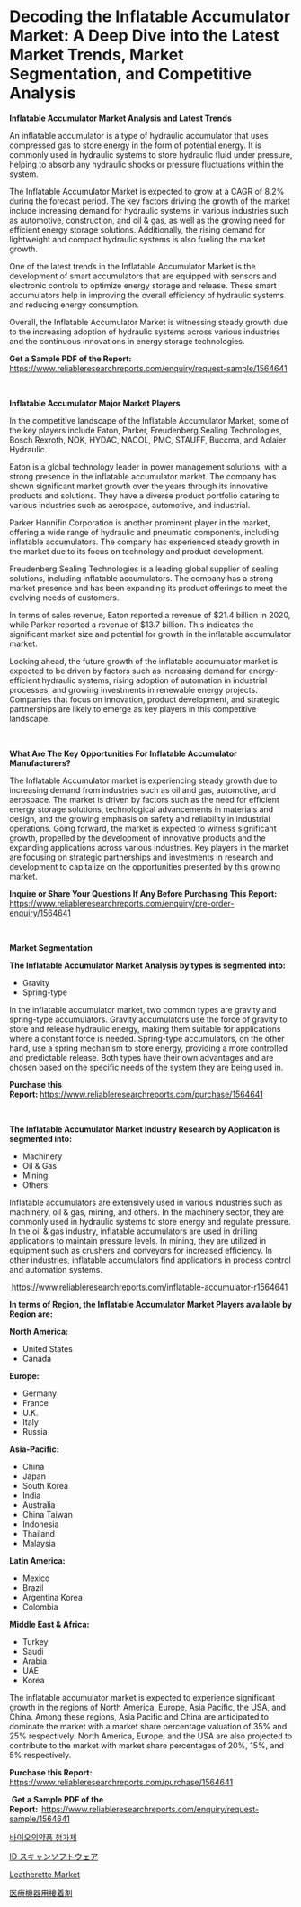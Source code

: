 <p><h1>Decoding the Inflatable Accumulator Market: A Deep Dive into the Latest Market Trends, Market Segmentation, and Competitive Analysis</h1></p><p><strong>Inflatable Accumulator Market Analysis and Latest Trends</strong></p>
<p><p>An inflatable accumulator is a type of hydraulic accumulator that uses compressed gas to store energy in the form of potential energy. It is commonly used in hydraulic systems to store hydraulic fluid under pressure, helping to absorb any hydraulic shocks or pressure fluctuations within the system.</p><p>The Inflatable Accumulator Market is expected to grow at a CAGR of 8.2% during the forecast period. The key factors driving the growth of the market include increasing demand for hydraulic systems in various industries such as automotive, construction, and oil & gas, as well as the growing need for efficient energy storage solutions. Additionally, the rising demand for lightweight and compact hydraulic systems is also fueling the market growth.</p><p>One of the latest trends in the Inflatable Accumulator Market is the development of smart accumulators that are equipped with sensors and electronic controls to optimize energy storage and release. These smart accumulators help in improving the overall efficiency of hydraulic systems and reducing energy consumption.</p><p>Overall, the Inflatable Accumulator Market is witnessing steady growth due to the increasing adoption of hydraulic systems across various industries and the continuous innovations in energy storage technologies.</p></p>
<p><strong>Get a Sample PDF of the Report:&nbsp;</strong> <a href="https://www.reliableresearchreports.com/enquiry/request-sample/1564641">https://www.reliableresearchreports.com/enquiry/request-sample/1564641</a></p>
<p>&nbsp;</p>
<p><strong>Inflatable Accumulator Major Market Players</strong></p>
<p><p>In the competitive landscape of the Inflatable Accumulator Market, some of the key players include Eaton, Parker, Freudenberg Sealing Technologies, Bosch Rexroth, NOK, HYDAC, NACOL, PMC, STAUFF, Buccma, and Aolaier Hydraulic. </p><p>Eaton is a global technology leader in power management solutions, with a strong presence in the inflatable accumulator market. The company has shown significant market growth over the years through its innovative products and solutions. They have a diverse product portfolio catering to various industries such as aerospace, automotive, and industrial.</p><p>Parker Hannifin Corporation is another prominent player in the market, offering a wide range of hydraulic and pneumatic components, including inflatable accumulators. The company has experienced steady growth in the market due to its focus on technology and product development.</p><p>Freudenberg Sealing Technologies is a leading global supplier of sealing solutions, including inflatable accumulators. The company has a strong market presence and has been expanding its product offerings to meet the evolving needs of customers.</p><p>In terms of sales revenue, Eaton reported a revenue of $21.4 billion in 2020, while Parker reported a revenue of $13.7 billion. This indicates the significant market size and potential for growth in the inflatable accumulator market.</p><p>Looking ahead, the future growth of the inflatable accumulator market is expected to be driven by factors such as increasing demand for energy-efficient hydraulic systems, rising adoption of automation in industrial processes, and growing investments in renewable energy projects. Companies that focus on innovation, product development, and strategic partnerships are likely to emerge as key players in this competitive landscape.</p></p>
<p>&nbsp;</p>
<p><strong>What Are The Key Opportunities For Inflatable Accumulator Manufacturers?</strong></p>
<p><p>The Inflatable Accumulator market is experiencing steady growth due to increasing demand from industries such as oil and gas, automotive, and aerospace. The market is driven by factors such as the need for efficient energy storage solutions, technological advancements in materials and design, and the growing emphasis on safety and reliability in industrial operations. Going forward, the market is expected to witness significant growth, propelled by the development of innovative products and the expanding applications across various industries. Key players in the market are focusing on strategic partnerships and investments in research and development to capitalize on the opportunities presented by this growing market.</p></p>
<p><strong>Inquire or Share Your Questions If Any Before Purchasing This Report:</strong> <a href="https://www.reliableresearchreports.com/enquiry/pre-order-enquiry/1564641">https://www.reliableresearchreports.com/enquiry/pre-order-enquiry/1564641</a></p>
<p>&nbsp;</p>
<p><strong>Market Segmentation</strong></p>
<p><strong>The Inflatable Accumulator Market Analysis by types is segmented into:</strong></p>
<p><ul><li>Gravity</li><li>Spring-type</li></ul></p>
<p><p>In the inflatable accumulator market, two common types are gravity and spring-type accumulators. Gravity accumulators use the force of gravity to store and release hydraulic energy, making them suitable for applications where a constant force is needed. Spring-type accumulators, on the other hand, use a spring mechanism to store energy, providing a more controlled and predictable release. Both types have their own advantages and are chosen based on the specific needs of the system they are being used in.</p></p>
<p><strong>Purchase this Report:&nbsp;</strong><a href="https://www.reliableresearchreports.com/purchase/1564641">https://www.reliableresearchreports.com/purchase/1564641</a></p>
<p>&nbsp;</p>
<p><strong>The Inflatable Accumulator Market Industry Research by Application is segmented into:</strong></p>
<p><ul><li>Machinery</li><li>Oil & Gas</li><li>Mining</li><li>Others</li></ul></p>
<p><p>Inflatable accumulators are extensively used in various industries such as machinery, oil & gas, mining, and others. In the machinery sector, they are commonly used in hydraulic systems to store energy and regulate pressure. In the oil & gas industry, inflatable accumulators are used in drilling applications to maintain pressure levels. In mining, they are utilized in equipment such as crushers and conveyors for increased efficiency. In other industries, inflatable accumulators find applications in process control and automation systems.</p></p>
<p><a href="https://www.reliableresearchreports.com/inflatable-accumulator-r1564641">&nbsp;https://www.reliableresearchreports.com/inflatable-accumulator-r1564641</a></p>
<p><strong>In terms of Region, the Inflatable Accumulator Market Players available by Region are:</strong></p>
<p>
    <p> <strong> North America: </strong>
        <ul>
            <li>United States</li>
            <li>Canada</li>
        </ul>
        </p> 
    <p> <strong> Europe: </strong>
        <ul>
            <li>Germany</li>
            <li>France</li>
            <li>U.K.</li>
            <li>Italy</li>
            <li>Russia</li>
        </ul>
        </p> 
    <p> <strong> Asia-Pacific: </strong>
        <ul>
            <li>China</li>
            <li>Japan</li>
            <li>South Korea</li>
            <li>India</li>
            <li>Australia</li>
            <li>China Taiwan</li>
            <li>Indonesia</li>
            <li>Thailand</li>
            <li>Malaysia</li>
        </ul>
        </p> 
    <p> <strong> Latin America: </strong>
        <ul>
            <li>Mexico</li>
            <li>Brazil</li>
            <li>Argentina Korea</li>
            <li>Colombia</li>
        </ul>
        </p> 
    <p> <strong> Middle East & Africa: </strong>
        <ul>
            <li>Turkey</li>
            <li>Saudi</li>
            <li>Arabia</li>
            <li>UAE</li>
            <li>Korea</li>
        </ul>
    </p>
    </p>
<p><p>The inflatable accumulator market is expected to experience significant growth in the regions of North America, Europe, Asia Pacific, the USA, and China. Among these regions, Asia Pacific and China are anticipated to dominate the market with a market share percentage valuation of 35% and 25% respectively. North America, Europe, and the USA are also projected to contribute to the market with market share percentages of 20%, 15%, and 5% respectively.</p></p>
<p><strong>Purchase this Report: </strong><a href="https://www.reliableresearchreports.com/purchase/1564641">https://www.reliableresearchreports.com/purchase/1564641</a></p>
<p>&nbsp;<strong>Get a Sample PDF of the Report:&nbsp;&nbsp;</strong><a href="https://www.reliableresearchreports.com/enquiry/request-sample/1564641">https://www.reliableresearchreports.com/enquiry/request-sample/1564641</a></p>
<p><strong></strong></p>
<p><p><a href="https://medium.com/@flower89678/%EC%83%9D%EB%AC%BC-%EC%9D%98%EC%95%BD%ED%92%88-%EB%B6%80%EC%9E%AC%ED%99%9C%EC%A0%9C-%EC%8B%9C%EC%9E%A5-%EC%A1%B0%EC%82%AC-%EB%B3%B4%EA%B3%A0%EC%84%9C-%EA%B7%B8-%EC%97%AD%EC%82%AC-%EB%B0%8F-2024%EB%85%84%EB%B6%80%ED%84%B0-2031%EB%85%84%EA%B9%8C%EC%A7%80%EC%9D%98-%EC%A0%84%EB%A7%9D-f7874307bda0">바이오의약품 첨가제</a></p><p><a href="https://medium.com/@hugofirst21/id%E3%82%B9%E3%82%AD%E3%83%A3%E3%83%B3%E3%82%BD%E3%83%95%E3%83%88%E3%82%A6%E3%82%A7%E3%82%A2%E3%81%AE%E5%B8%82%E5%A0%B4%E5%8B%95%E5%90%91%E3%81%A8%E5%B8%82%E5%A0%B4%E5%88%86%E6%9E%90%E3%81%AF-2024%E5%B9%B4%E3%81%8B%E3%82%892031%E5%B9%B4%E3%81%BE%E3%81%A7%E3%81%AE%E4%BA%88%E6%B8%AC%E3%81%95%E3%82%8C%E3%81%A6%E3%81%84%E3%81%BE%E3%81%99-d64c0847d4b3">ID スキャンソフトウェア</a></p><p><a href="https://issuu.com/reportprime-2/docs/leatherette-market-size-2030.pptx">Leatherette Market</a></p><p><a href="https://medium.com/@josephmiller1959/%E5%8C%BB%E7%99%82%E6%A9%9F%E5%99%A8%E7%94%A8%E6%8E%A5%E7%9D%80%E5%89%A4%E5%B8%82%E5%A0%B4%E8%A6%8F%E6%A8%A1%E3%81%AF-%E3%82%B0%E3%83%AD%E3%83%BC%E3%83%90%E3%83%AB%E7%94%A3%E6%A5%AD%E3%81%AB%E3%81%8A%E3%81%91%E3%82%8B%E6%9C%80%E9%81%A9%E3%81%AA%E3%83%9E%E3%83%BC%E3%82%B1%E3%83%86%E3%82%A3%E3%83%B3%E3%82%B0%E3%83%81%E3%83%A3%E3%83%8D%E3%83%AB%E3%82%92%E7%A4%BA%E3%81%97%E3%81%A6%E3%81%84%E3%81%BE%E3%81%99-75566362b9d3">医療機器用接着剤</a></p></p>